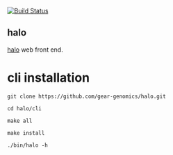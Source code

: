 [![Build Status](https://travis-ci.org/gear-genomics/halo.svg?branch=master)](https://travis-ci.org/gear-genomics/halo)

halo
----

[halo](https://gear.embl.de/halo) web front end.


# cli installation

`git clone https://github.com/gear-genomics/halo.git`

`cd halo/cli`

`make all`

`make install`

`./bin/halo -h`
